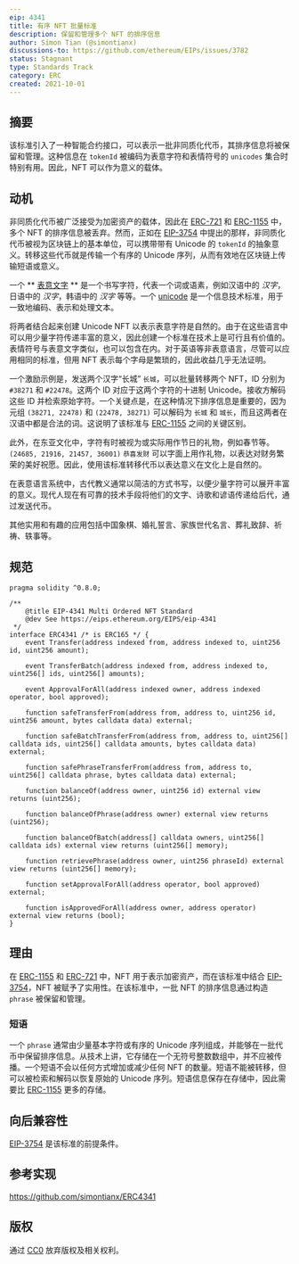 ```yaml
---
eip: 4341
title: 有序 NFT 批量标准
description: 保留和管理多个 NFT 的排序信息
author: Simon Tian (@simontianx)
discussions-to: https://github.com/ethereum/EIPs/issues/3782
status: Stagnant
type: Standards Track
category: ERC
created: 2021-10-01
---
```


## 摘要
该标准引入了一种智能合约接口，可以表示一批非同质化代币，其排序信息将被保留和管理。这种信息在 `tokenId` 被编码为表意字符和表情符号的 `unicodes` 集合时特别有用。因此，NFT 可以作为意义的载体。

## 动机
非同质化代币被广泛接受为加密资产的载体，因此在 [ERC-721](./eip-721.md) 和 [ERC-1155](./eip-1155.md) 中，多个 NFT 的排序信息被丢弃。然而，正如在 [EIP-3754](./eip-3754.md) 中提出的那样，非同质化代币被视为区块链上的基本单位，可以携带带有 Unicode 的 `tokenId` 的抽象意义。转移这些代币就是传输一个有序的 Unicode 序列，从而有效地在区块链上传输短语或意义。

一个 ** [表意文字](https://en.wikipedia.org/wiki/Logogram) ** 是一个书写字符，代表一个词或语素，例如汉语中的 _汉字_，日语中的 _汉字_，韩语中的 _汉字_ 等等。一个 [unicode](https://en.wikipedia.org/wiki/Unicode) 是一个信息技术标准，用于一致地编码、表示和处理文本。

将两者结合起来创建 Unicode NFT 以表示表意字符是自然的。由于在这些语言中可以用少量字符传递丰富的意义，因此创建一个标准在技术上是可行且有价值的。表情符号与表意文字类似，也可以包含在内。对于英语等非表意语言，尽管可以应用相同的标准，但用 NFT 表示每个字母是繁琐的，因此收益几乎无法证明。

一个激励示例是，发送两个汉字“长城” `长城`，可以批量转移两个 NFT，ID 分别为 `#38271` 和 `#22478`。这两个 ID 对应于这两个字符的十进制 Unicode。接收方解码这些 ID 并检索原始字符。一个关键点是，在这种情况下排序信息是重要的，因为元组 `(38271, 22478)` 和 `(22478, 38271)` 可以解码为 `长城` 和 `城长`，而且这两者在汉语中都是合法的词。这说明了该标准与 [ERC-1155](./eip-1155.md) 之间的关键区别。

此外，在东亚文化中，字符有时被视为或实际用作节日的礼物，例如春节等。`(24685, 21916, 21457, 36001)` `恭喜发财` 可以字面上用作礼物，以表达对财务繁荣的美好祝愿。因此，使用该标准转移代币以表达意义在文化上是自然的。

在表意语言系统中，古代教义通常以简洁的方式书写，以便少量字符可以展开丰富的意义。现代人现在有可靠的技术手段将他们的文字、诗歌和谚语传递给后代，通过发送代币。

其他实用和有趣的应用包括中国象棋、婚礼誓言、家族世代名言、葬礼致辞、祈祷、轶事等。

## 规范
```
pragma solidity ^0.8.0;

/**
    @title EIP-4341 Multi Ordered NFT Standard
    @dev See https://eips.ethereum.org/EIPS/eip-4341
 */
interface ERC4341 /* is ERC165 */ {
    event Transfer(address indexed from, address indexed to, uint256 id, uint256 amount);

    event TransferBatch(address indexed from, address indexed to, uint256[] ids, uint256[] amounts);

    event ApprovalForAll(address indexed owner, address indexed operator, bool approved);

    function safeTransferFrom(address from, address to, uint256 id, uint256 amount, bytes calldata data) external;

    function safeBatchTransferFrom(address from, address to, uint256[] calldata ids, uint256[] calldata amounts, bytes calldata data) external;

    function safePhraseTransferFrom(address from, address to, uint256[] calldata phrase, bytes calldata data) external;

    function balanceOf(address owner, uint256 id) external view returns (uint256);

    function balanceOfPhrase(address owner) external view returns (uint256);

    function balanceOfBatch(address[] calldata owners, uint256[] calldata ids) external view returns (uint256[] memory);

    function retrievePhrase(address owner, uint256 phraseId) external view returns (uint256[] memory);

    function setApprovalForAll(address operator, bool approved) external;

    function isApprovedForAll(address owner, address operator) external view returns (bool);
}
```

## 理由
在 [ERC-1155](./eip-1155.md) 和 [ERC-721](./eip-721.md) 中，NFT 用于表示加密资产，而在该标准中结合 [EIP-3754](./eip-3754.md)，NFT 被赋予了实用性。在该标准中，一批 NFT 的排序信息通过构造 `phrase` 被保留和管理。

### 短语
一个 `phrase` 通常由少量基本字符或有序的 Unicode 序列组成，并能够在一批代币中保留排序信息。从技术上讲，它存储在一个无符号整数数组中，并不应被传播。一个短语不会以任何方式增加或减少任何 NFT 的数量。短语不能被转移，但可以被检索和解码以恢复原始的 Unicode 序列。短语信息保存在存储中，因此需要比 [ERC-1155](./eip-1155.md) 更多的存储。

## 向后兼容性
[EIP-3754](./eip-3754.md) 是该标准的前提条件。

## 参考实现
https://github.com/simontianx/ERC4341

## 版权
通过 [CC0](../LICENSE.md) 放弃版权及相关权利。